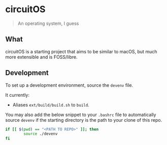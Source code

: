 # circuitOS
> An operating system, I guess

## What
circuitOS is a starting project that aims to be similar to macOS, but much more extensible and is FOSS/libre.

## Development
To set up a development environment, source the `devenv` file.

It currently:
- Aliases `ext/build/build.sh` to `build`.

You may also add the below snippet to your `.bashrc` file to automatically source
`devenv` if the starting directory is the path to your clone of this repo.
```bash
if [[ $(pwd) == "<PATH TO REPO>" ]]; then
        source ./devenv
fi
```